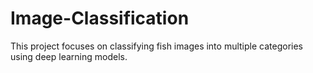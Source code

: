 # Image-Classification
This project focuses on classifying fish images into multiple categories using deep learning models.
